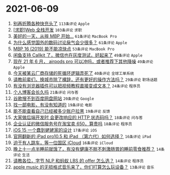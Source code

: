 # 2021-06-09

1. [别再折腾各种快充头了](https://www.v2ex.com/t/782291) `113条评论` `Apple`
1. [[求职]Web 全栈开发](https://www.v2ex.com/t/782290) `103条评论` `求职`
1. [美好的一天，从摔 MBP 开始...](https://www.v2ex.com/t/782320) `61条评论` `MacBook Pro`
1. [为什么感觉国外的数码讨论戾气会少很多？](https://www.v2ex.com/t/782317) `61条评论` `Apple`
1. [MBP 16 (2019) 能不能凉快点](https://www.v2ex.com/t/782299) `53条评论` `MacBook Pro`
1. [闲鱼支持 Callkit 了，微信也在灰度测试，好起来了](https://www.v2ex.com/t/782382) `49条评论` `Apple`
1. [现在 21 年 6 月， airpods pro 可以冲吗，或者推荐下其他降噪](https://www.v2ex.com/t/782310) `49条评论` `Apple`
1. [今天被某云厂商存储的死循环逻辑弄死了](https://www.v2ex.com/t/782414) `40条评论` `全球工单系统`
1. [请教前辈们，换城市除了裸辞，还有更好的操作方法吗？](https://www.v2ex.com/t/782313) `29条评论` `职场话题`
1. [有没有浏览器插件可以把视频教程直接变成文本？](https://www.v2ex.com/t/782409) `24条评论` `程序员`
1. [个人博客会长久吗](https://www.v2ex.com/t/782405) `21条评论` `问与答`
1. [谷歌搜不到百度网盘网站](https://www.v2ex.com/t/782373) `20条评论` `Google`
1. [找一部电影，有没有知道的](https://www.v2ex.com/t/782416) `19条评论` `电影`
1. [能不能查看自己已经被多少账户拉黑](https://www.v2ex.com/t/782294) `19条评论` `反馈`
1. [大家做后端开发时 会更改响应的 HTTP 状态码吗？](https://www.v2ex.com/t/782322) `18条评论` `问与答`
1. [企业认证的微信服务号在淘宝卖 650，算贵吗](https://www.v2ex.com/t/782321) `18条评论` `程序员`
1. [iOS 15 一个蠢到姥姥家的设计](https://www.v2ex.com/t/782300) `17条评论` `iOS`
1. [官网翻新的 iPad pro10.5 和 iPad （第六代）如何选择？](https://www.v2ex.com/t/782323) `16条评论` `iPad`
1. [迫于有人跳车，等一位国区 iCloud](https://www.v2ex.com/t/782293) `16条评论` `iCloud`
1. [晚上十一点半睡前就饿了，有没有健康不胖不刺激肠胃的睡前零食推荐？](https://www.v2ex.com/t/782396) `14条评论` `生活`
1. [请教各位，字节 NLP 和蚂蚁 LBS 的 offer 怎么选？](https://www.v2ex.com/t/782374) `14条评论` `程序员`
1. [apple music 的无损格式音乐来了，你们打算怎么玩设备？](https://www.v2ex.com/t/782384) `13条评论` `音乐`
